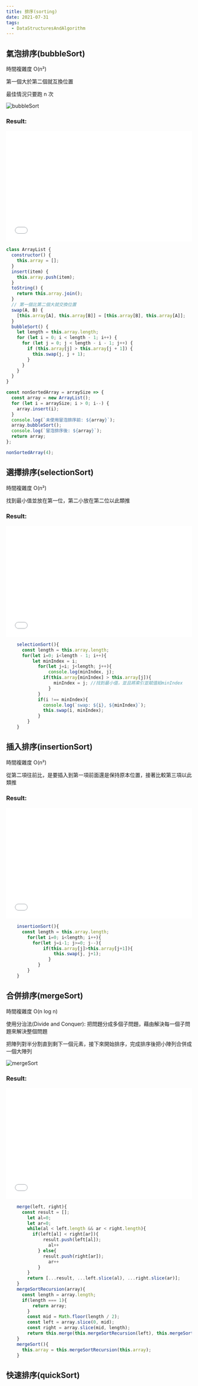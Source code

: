 ```yaml
---
title: 排序(sorting)
date: 2021-07-31
tags:
  - DataStructuresAndAlgorithm
---
```


## 氣泡排序(bubbleSort)

時間複雜度 O(n²)

第一個大於第二個就互換位置

最佳情況只要跑 n 次

![bubbleSort](https://i.imgur.com/2lwNOmz.gif)

### Result:

<iframe width="100%" height="300" src="//jsfiddle.net/Chris_Walter/n68cbrdh/59/embedded/js,result/dark/" allowfullscreen="allowfullscreen" allowpaymentrequest frameborder="0"></iframe>

```javascript
class ArrayList {
  constructor() {
    this.array = [];
  }
  insert(item) {
    this.array.push(item);
  }
  toString() {
    return this.array.join();
  }
  // 第一個比第二個大就交換位置
  swap(A, B) {
    [this.array[A], this.array[B]] = [this.array[B], this.array[A]];
  }
  bubbleSort() {
    let length = this.array.length;
    for (let i = 0; i < length - 1; i++) {
      for (let j = 0; j < length - i - 1; j++) {
        if (this.array[j] > this.array[j + 1]) {
          this.swap(j, j + 1);
        }
      }
    }
  }
}

const nonSortedArray = arraySize => {
  const array = new ArrayList();
  for (let i = arraySize; i > 0; i--) {
    array.insert(i);
  }
  console.log(`未使用冒泡排序前: ${array}`);
  array.bubbleSort();
  console.log(`冒泡排序後: ${array}`);
  return array;
};

nonSortedArray(4);
```

## 選擇排序(selectionSort)

時間複雜度 O(n²)

找到最小值並放在第一位，第二小放在第二位以此類推

### Result:

<iframe width="100%" height="300" src="//jsfiddle.net/Chris_Walter/59s1g6vu/38/embedded/js,result/dark/" allowfullscreen="allowfullscreen" allowpaymentrequest frameborder="0"></iframe>

```javascript
	selectionSort(){
	  const length = this.array.length;
	  for(let i=0; i<length - 1; i++){
		  let minIndex = i;
			for(let j=i; j<length; j++){
				console.log(minIndex, j);
			  if(this.array[minIndex] > this.array[j]){
				  minIndex = j; //找到最小值，並且將索引並賦值給minIndex
				}
			}
			if(i !== minIndex){
			  console.log(`swap: ${i}, ${minIndex}`);
			  this.swap(i, minIndex);
			}
		}
	}
```

## 插入排序(insertionSort)

時間複雜度 O(n²)

從第二項往前比，是要插入到第一項前面還是保持原本位置，接著比較第三項以此類推

### Result:

<iframe width="100%" height="300" src="//jsfiddle.net/Chris_Walter/qngrLox4/43/embedded/js,result/dark/" allowfullscreen="allowfullscreen" allowpaymentrequest frameborder="0"></iframe>

```javascript
	insertionSort(){
	  const length = this.array.length;
		for(let i=0; i<length; i++){
		  for(let j=i-1; j>=0; j--){
			  if(this.array[j]>this.array[j+1]){
				  this.swap(j, j+1);
				}
			}
		}
	}
```

## 合併排序(mergeSort)

時間複雜度 O(n log n)

使用分治法(Divide and Conquer): 把問題分成多個子問題，藉由解決每一個子問題來解決整個問題

把陣列對半分割直到剩下一個元素，接下來開始排序，完成排序後把小陣列合併成一個大陣列

![mergeSort](https://i.imgur.com/L2JN5fl.png)

### Result:

<iframe width="100%" height="300" src="//jsfiddle.net/Chris_Walter/8jtcvsz2/117/embedded/js,result/dark/" allowfullscreen="allowfullscreen" allowpaymentrequest frameborder="0"></iframe>

```javascript
	merge(left, right){
	  const result = [];
		let al=0;
		let ar=0;
		while(al < left.length && ar < right.length){
		  if(left[al] < right[ar]){
			  result.push(left[al]);
				al++
			} else{
			  result.push(right[ar]);
				ar++
			}
		}
		return [...result, ...left.slice(al), ...right.slice(ar)];
	}
	mergeSortRecursion(array){
	  const length = array.length;
	  if(length === 1){
		  return array;
		}
		const mid = Math.floor(length / 2);
		const left = array.slice(0, mid);
		const right = array.slice(mid, length);
		return this.merge(this.mergeSortRecursion(left), this.mergeSortRecursion(right));
	}
	mergeSort(){
	  this.array = this.mergeSortRecursion(this.array);
	}
```

## 快速排序(quickSort)
